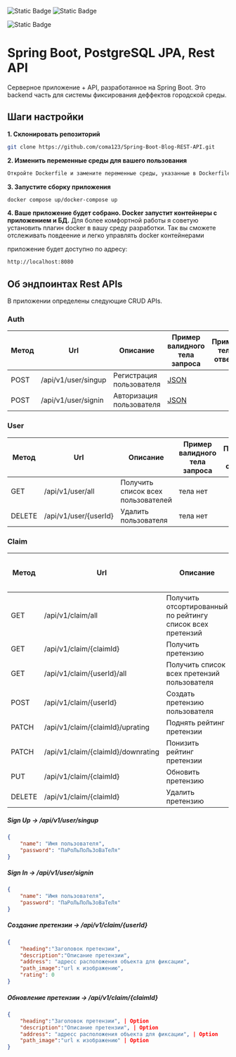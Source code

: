 ![Static Badge](https://img.shields.io/badge/3.x-none?style=flat&logo=Spring%20Boot&label=Spring%20Boot)
![Static Badge](https://img.shields.io/badge/%20-%20grey?style=flat&logo=Docker&label=Docker&labelColor=grey&color=grey)

![Static Badge](https://img.shields.io/badge/Docker-blue)


# Spring Boot, PostgreSQL JPA, Rest API

Серверное приложение + API, разработанное на Spring Boot.
Это backend часть для системы фиксирования деффектов городской среды.

## Шаги настройки

**1. Склонировать репозиторий**

```bash
git clone https://github.com/coma123/Spring-Boot-Blog-REST-API.git
```

**2. Изменить переменные среды для вашего пользования**
```bash
Откройте Dockerfile и замените переменные среды, указанные в Dockerfile, на ваши значениея
```

**3. Запустите сборку приложения**
```bash
docker compose up/docker-compose up
```

**4. Ваше приложение будет собрано. Docker запустит контейнеры с приложением и БД.**
Для более комфортной работы я советую установить плагин docker в вашу среду разработки. Так вы сможете отслеживать повдеение и легко управлять docker контейнерами 

приложение будет доступно по адресу:
```bash
http://localhost:8080
```

## Об эндпоинтах Rest APIs

В приложении определены следующие CRUD APIs.

### Auth

| Метод  | Url | Описание | Пример валидного тела запроса | Пример тела ответа | 
| ------ | --- | ---------- | --------------------------- | ------------------ |
| POST   | /api/v1/user/singup | Регистрация пользователя | [JSON](#signup) | |
| POST   | /api/v1/user/signin | Авторизация пользователя | [JSON](#signin) | |

### User

| Метод | Url | Описание | Пример валидного тела запроса | Пример тела ответа |
| ------ | --- | ----------- | ------------------------- | ------------------ |
| GET    | /api/v1/user/all | Получить список всех пользователей | тела нет | |
| DELETE | /api/v1/user/{userId} | Удалить пользователя | тела нет | |

### Claim

| Метод | Url | Описание | Пример валидного тела запроса | Пример тела ответа |
| ------ | --- | ----------- | ------------------------- | ------------------ |
| GET    | /api/v1/claim/all | Получить отсортированный по рейтингу список всех претензий | | |
| GET    | /api/v1/claim/{claimId} | Получить претензию | тела нет | |
| GET    | /api/v1/claim/{userId}/all | Получить список всех претензий пользователя |тела нет | |
| POST   | /api/v1/claim/{userId} | Создать претензию пользователя | [JSON](#claimcreate) | |
| PATCH  | /api/v1/claim/{claimId}/uprating | Поднять рейтинг претензии | тела нет | |
| PATCH  | /api/v1/claim/{claimId}/downrating | Понизить рейтинг претензии | тела нет | |
| PUT    | /api/v1/claim/{claimId} | Обновить претензию | [JSON](#claimupdate) | |
| DELETE | /api/v1/claim/{claimId} | Удалить претензию | тела нет | |

##### <a id="signup">Sign Up -> /api/v1/user/singup</a>
```json
{
    "name": "Имя пользователя",
    "password": "ПаРоЛьПоЛьЗоВаТеЛя"
}
```

##### <a id="signin">Sign In -> /api/v1/user/signin</a>
```json
{
    "name": "Имя пользователя",
    "password": "ПаРоЛьПоЛьЗоВаТеЛя"
}
```

##### <a id="claimcreate">Создание претензии -> /api/v1/claim/{userId}</a>
```json
{
    "heading":"Заголовок претензии",
    "description":"Описание претензии",
    "address": "адресс расположения объекта для фиксации",
    "path_image":"url к изображению",
    "rating": 0
}
```

##### <a id="claimupdate">Обновление претензии -> /api/v1/claim/{claimId}</a>
```json
{
    "heading":"Заголовок претензии", | Option
    "description":"Описание претензии", | Option
    "address": "адресс расположения объекта для фиксации", | Option
    "path_image":"url к изображению" | Option
}
```
